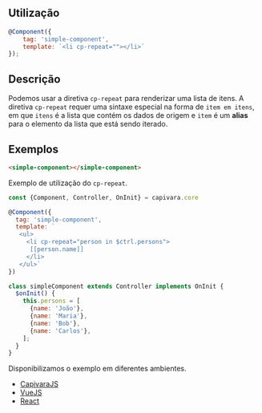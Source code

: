 ## Utilização
```js
@Component({
    tag: 'simple-component',
    template: `<li cp-repeat=""></li>`
});
```
## Descrição

Podemos usar a diretiva `cp-repeat` para renderizar uma lista de itens. A diretiva `cp-repeat` requer uma sintaxe especial na forma de `item em itens`, em que `itens` é a lista que contém os dados de origem e `item` é um **alias** para o elemento da lista que está sendo iterado.

## Exemplos

```HTML
<simple-component></simple-component>
```

Exemplo de utilização do `cp-repeat`.

```js
const {Component, Controller, OnInit} = capivara.core

@Component({
  tag: 'simple-component', 
  template: `
   <ul>
     <li cp-repeat="person in $ctrl.persons">
      [[person.name]]
     </li>
   </ul>`
})

class simpleComponent extends Controller implements OnInit {
  $onInit() {
    this.persons = [
      {name: 'João'},
      {name: 'Maria'},
      {name: 'Bob'},
      {name: 'Carlos'},
    ];
  }
}
```
Disponibilizamos o exemplo em diferentes ambientes.
* [CapivaraJS](https://jsfiddle.net/jcanabarro/zf8gqh0d/410/)
* [VueJS](http://jsfiddle.net/jcanabarro/ygznj9mt/87/)
* [React](http://jsfiddle.net/jcanabarro/td4v7qqd/372/)